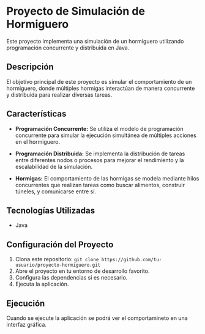 # Proyecto de Simulación de Hormiguero

Este proyecto implementa una simulación de un hormiguero utilizando programación concurrente y distribuida en Java.

## Descripción

El objetivo principal de este proyecto es simular el comportamiento de un hormiguero, donde múltiples hormigas interactúan de manera concurrente y distribuida para realizar diversas tareas.

## Características

- **Programación Concurrente:** Se utiliza el modelo de programación concurrente para simular la ejecución simultánea de múltiples acciones en el hormiguero.

- **Programación Distribuida:** Se implementa la distribución de tareas entre diferentes nodos o procesos para mejorar el rendimiento y la escalabilidad de la simulación.

- **Hormigas:** El comportamiento de las hormigas se modela mediante hilos concurrentes que realizan tareas como buscar alimentos, construir túneles, y comunicarse entre sí.

## Tecnologías Utilizadas

- Java

## Configuración del Proyecto

1. Clona este repositorio: `git clone https://github.com/tu-usuario/proyecto-hormiguero.git`
2. Abre el proyecto en tu entorno de desarrollo favorito.
3. Configura las dependencias si es necesario.
4. Ejecuta la aplicación.

## Ejecución

Cuando se ejecute la aplicación se podrá ver el comportamineto en una interfaz gráfica.
